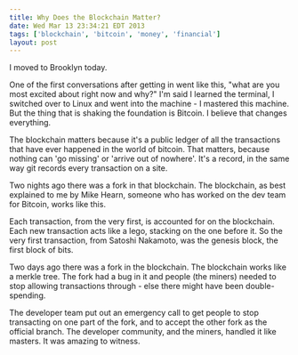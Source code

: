 ```yaml
---
title: Why Does the Blockchain Matter?
date: Wed Mar 13 23:34:21 EDT 2013
tags: ['blockchain', 'bitcoin', 'money', 'financial']
layout: post
---
```


I moved to Brooklyn today.

One of the first conversations after getting in went like this, "what are you most excited about right now and why?" I'm said I learned the terminal, I switched over to Linux and went into the machine - I mastered this machine. But the thing that is shaking the foundation is Bitcoin. I believe that changes everything.

The blockchain matters because it's a public ledger of all the transactions that have ever happened in the world of bitcoin. That matters, because nothing can 'go missing' or 'arrive out of nowhere'. It's a record, in the same way git records every transaction on a site.

Two nights ago there was a fork in that blockchain. The blockchain, as best explained to me by Mike Hearn, someone who has worked on the dev team for Bitcoin, works like this. 

Each transaction, from the very first, is accounted for on the blockchain. Each new transaction acts like a lego, stacking on the one before it. So the very first transaction, from Satoshi Nakamoto, was the genesis block, the first block of bits.

Two days ago there was a fork in the blockchain. The blockchain works like a merkle tree. The fork had a bug in it and people (the miners) needed to stop allowing transactions through - else there might have been double-spending. 

The developer team put out an emergency call to get people to stop transacting on one part of the fork, and to accept the other fork as the official branch. The developer community, and the miners, handled it like masters. It was amazing to witness.